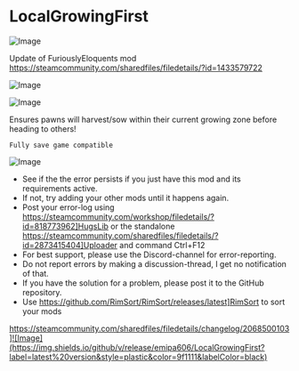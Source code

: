 # LocalGrowingFirst

![Image](https://i.imgur.com/buuPQel.png)

Update of FuriouslyEloquents mod
https://steamcommunity.com/sharedfiles/filedetails/?id=1433579722

![Image](https://i.imgur.com/pufA0kM.png)

	
![Image](https://i.imgur.com/Z4GOv8H.png)


Ensures pawns will harvest/sow within their current growing zone before heading to others!
	
    Fully save game compatible


![Image](https://i.imgur.com/PwoNOj4.png)



-  See if the the error persists if you just have this mod and its requirements active.
-  If not, try adding your other mods until it happens again.
-  Post your error-log using https://steamcommunity.com/workshop/filedetails/?id=818773962]HugsLib or the standalone https://steamcommunity.com/sharedfiles/filedetails/?id=2873415404]Uploader and command Ctrl+F12
-  For best support, please use the Discord-channel for error-reporting.
-  Do not report errors by making a discussion-thread, I get no notification of that.
-  If you have the solution for a problem, please post it to the GitHub repository.
-  Use https://github.com/RimSort/RimSort/releases/latest]RimSort to sort your mods



https://steamcommunity.com/sharedfiles/filedetails/changelog/2068500103]![Image](https://img.shields.io/github/v/release/emipa606/LocalGrowingFirst?label=latest%20version&style=plastic&color=9f1111&labelColor=black)

